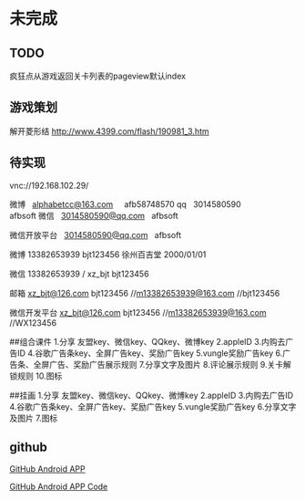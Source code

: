 # 未完成


## TODO
疯狂点从游戏返回关卡列表的pageview默认index
















## 游戏策划
解开菱形结
http://www.4399.com/flash/190981_3.htm

## 待实现
vnc://192.168.102.29/

微博   alphabetcc@163.com     afb58748570
qq   3014580590             afbsoft
微信   3014580590@qq.com   afbsoft

微信开放平台   3014580590@qq.com    afbsoft

微博
13382653939
bjt123456
徐州百吉堂
2000/01/01

微信
13382653939 / xz_bjt
bjt123456

邮箱
xz_bjt@126.com
bjt123456
//m13382653939@163.com
//bjt123456

微信开发平台
xz_bjt@126.com
bjt123456
//m13382653939@163.com
//WX123456


##组合课件
1.分享 友盟key、微信key、QQkey、微博key
2.appleID
3.内购去广告ID
4.谷歌广告条key、全屏广告key、奖励广告key
5.vungle奖励广告key
6.广告条、全屏广告、奖励广告展示规则
7.分享文字及图片
8.评论展示规则
9.关卡解锁规则
10.图标

##挂画
1.分享 友盟key、微信key、QQkey、微博key
2.appleID
3.内购去广告ID
4.谷歌广告条key、全屏广告key、奖励广告key
5.vungle奖励广告key
6.分享文字及图片
7.图标



## github
[GitHub Android APP](https://play.google.com/store/apps/details?id=com.github.mobile )

[GitHub Android APP Code](https://github.com/github/android)